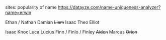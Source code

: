 sites:
popularity of name https://datayze.com/name-uniqueness-analyzer?name=erwin


Ethan / Nathan
Damian
~~Liam~~
Isaac
Theo
Elliot


Isaac
Knox
Luca
Lucius
Finn / Finlo / Finley
~~Aiden~~
Marcus
~~Orion~~
